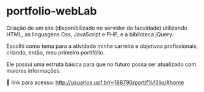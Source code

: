 # portfolio-webLab

Criação de um site (disponibilizado no servidor da faculdade) utilizando HTML, as linguagens Css, JavaScript e PHP, e a biblioteca jQuery.

Escolhi como tema para a atividade minha carreira e objetivos profissionais, criando, então, meu primeiro portifólio.

Ele possui uma estruta básica para que no futuro possa ser atualizado com maiores informações.

📝 link para acesso: http://usuarios.upf.br/~188790/portif%f3lio/#home
